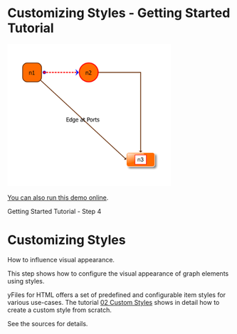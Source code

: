 # Customizing Styles - Getting Started Tutorial

<img src="../../resources/image/tutorial1step4.png" alt="demo-thumbnail" height="320"/>

[You can also run this demo online](https://live.yworks.com/demos/01-tutorial-getting-started/04-setting-styles/index.html).

Getting Started Tutorial - Step 4

# Customizing Styles

How to influence visual appearance.

This step shows how to configure the visual appearance of graph elements using styles.

yFiles for HTML offers a set of predefined and configurable item styles for various use-cases. The tutorial [02 Custom Styles](../../README.html#tutorial-custom-styles) shows in detail how to create a custom style from scratch.

See the sources for details.
